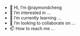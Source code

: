 - 👋 Hi, I’m @raymondcheng
- 👀 I’m interested in ...
- 🌱 I’m currently learning ...
- 💞️ I’m looking to collaborate on ...
- 📫 How to reach me ...

<!---
raymondcheng-npac/raymondcheng-npac is a ✨ special ✨ repository because its `README.md` (this file) appears on your GitHub profile.
You can click the Preview link to take a look at your changes.
--->
